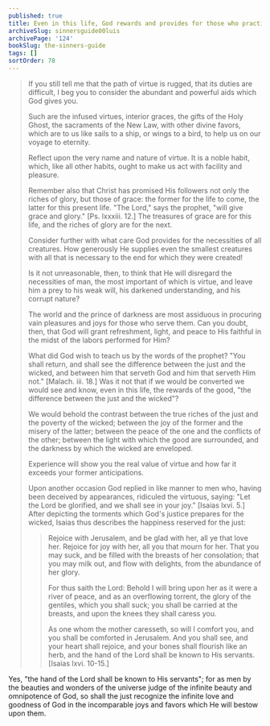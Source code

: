 ```yaml
---
published: true
title: Even in this life, God rewards and provides for those who practice His Virtues
archiveSlug: sinnersguide00luis
archivePage: '124'
bookSlug: the-sinners-guide
tags: []
sortOrder: 78
---
```


> If you still tell me that the path of virtue is rugged, that its duties are difficult, I beg you to consider the abundant and powerful aids which God gives you.
> 
> Such are the infused virtues, interior graces, the gifts of the Holy Ghost, the sacraments of the New Law, with other divine favors, which are to us like sails to a ship, or wings to a bird, to help us on our voyage to eternity.
> 
> Reflect upon the very name and nature of virtue. It is a noble habit, which, like all other habits, ought to make us act with facility and pleasure.
> 
> Remember also that Christ has promised His followers not only the riches of glory, but those of grace: the former for the life to come, the latter for this present life. "The Lord," says the prophet, "will give grace and glory." [Ps. lxxxiii. 12.] The treasures of grace are for this life, and the riches of glory are for the next.
> 
> Consider further with what care God provides for the necessities of all creatures. How generously He supplies even the smallest creatures with all that is necessary to the end for which they were created!
> 
> Is it not unreasonable, then, to think that He will disregard the necessities of man, the most important of which is virtue, and leave him a prey to his weak will, his darkened understanding, and his corrupt nature?
> 
> The world and the prince of darkness are most assiduous in procuring vain pleasures and joys for those who serve them. Can you doubt, then, that God will grant refreshment, light, and peace to His faithful in the midst of the labors performed for Him?
> 
> What did God wish to teach us by the words of the prophet? "You shall return, and shall see the difference between the just and the wicked, and between him that serveth God and him that serveth Him not." [Malach. iii. 18.] Was it not that if we would be converted we would see and know, even in this life, the rewards of the good, "the difference between the just and the wicked"?
> 
> We would behold the contrast between the true riches of the just and the poverty of the wicked; between the joy of the former and the misery of the latter; between the peace of the one and the conflicts of the other; between the light with which the good are surrounded, and the darkness by which the wicked are enveloped.
> 
> Experience will show you the real value of virtue and how far it exceeds your former anticipations.
>
> Upon another occasion God replied in like manner to men who, having been deceived by appearances, ridiculed the virtuous, saying: "Let the Lord be glorified, and we shall see in your joy." [Isaias lxvi. 5.] After depicting the torments which God's justice prepares for the wicked, Isaias thus describes the happiness reserved for the just:
> 
>> Rejoice with Jerusalem, and be glad with her, all ye that love her. Rejoice for joy with her, all you that mourn for her. That you may suck, and be filled with the breasts of her consolation; that you may milk out, and flow with delights, from the abundance of her glory.
>>
>> For thus saith the Lord: Behold I will bring upon her as it were a river of peace, and as an overflowing torrent, the glory of the gentiles, which you shall suck; you shall be carried at the breasts, and upon the knees they shall caress you.
>>
>> As one whom the mother caresseth, so will I comfort you, and you shall be comforted in Jerusalem. And you shall see, and your heart shall rejoice, and your bones shall flourish like an herb, and the hand of the Lord shall be known to His servants. [Isaias lxvi. 10-15.]

Yes, "the hand of the Lord shall be known to His servants"; for as men by the beauties and wonders of the universe judge of the infinite beauty and omnipotence of God, so shall the just recognize the infinite love and goodness of God in the incomparable joys and favors which He will bestow upon them.
